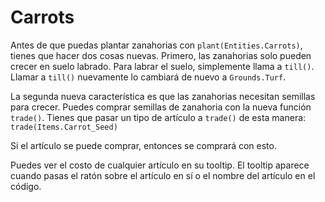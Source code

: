 # Carrots
Antes de que puedas plantar zanahorias con `plant(Entities.Carrots)`, tienes que hacer dos cosas nuevas. Primero, las zanahorias solo pueden crecer en suelo labrado. Para labrar el suelo, simplemente llama a `till()`. Llamar a `till()` nuevamente lo cambiará de nuevo a `Grounds.Turf`.

La segunda nueva característica es que las zanahorias necesitan semillas para crecer. Puedes comprar semillas de zanahoria con la nueva función `trade()`.
Tienes que pasar un tipo de artículo a `trade()` de esta manera: `trade(Items.Carrot_Seed)`

Si el artículo se puede comprar, entonces se comprará con esto.

Puedes ver el costo de cualquier artículo en su tooltip. El tooltip aparece cuando pasas el ratón sobre el artículo en sí o el nombre del artículo en el código.
